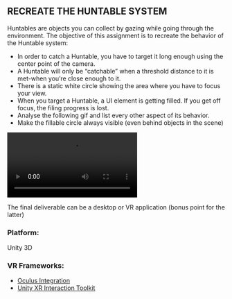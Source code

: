 ## RECREATE THE HUNTABLE SYSTEM

Huntables are objects you can collect by gazing while going through the environment. The objective of this assignment is to recreate the behavior of the Huntable system:

- In order to catch a Huntable, you have to target it long enough using the center point of the camera.
- A Huntable will only be “catchable” when a threshold distance to it is met-when you’re close enough to it. 
- There is a static white circle showing the area where you have to focus your view. 
- When you target a Huntable, a UI element is getting filled. If you get off focus, the filing progress is lost.
- Analyse the following gif and list every other aspect of its behavior.
- Make the fillable circle always visible (even behind objects in the scene)

<video loop src="https://user-images.githubusercontent.com/108401755/176420758-575139c2-4394-4887-b59a-dfbadc1b3380.mov" controls="controls" style="max-width: 730px;">
</video>

The final deliverable can be a desktop or VR application (bonus point for the latter)

### Platform:
Unity 3D

### VR Frameworks:
- [Oculus Integration](https://assetstore.unity.com/packages/tools/integration/oculus-integration-82022#description)
- [Unity XR Interaction Toolkit](https://docs.unity3d.com/Packages/com.unity.xr.interaction.toolkit@0.9/manual/index.html)



